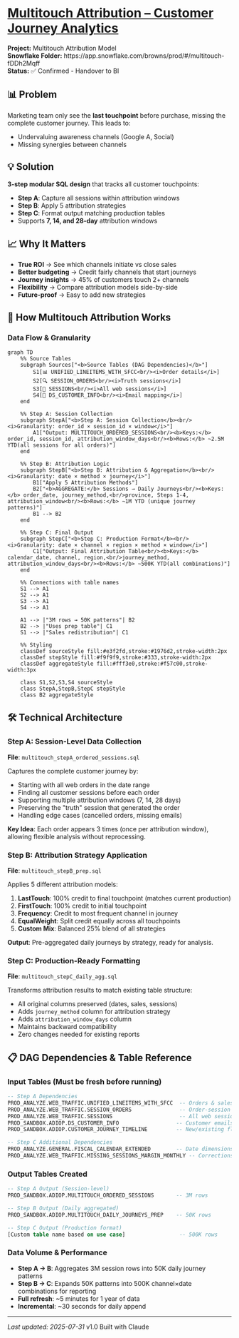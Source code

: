 # [Multitouch Attribution – Customer Journey Analytics](../)

<div class="project-header">
  <div class="project-meta">
    <div><strong>Project:</strong> Multitouch Attribution Model</div>
    <div><strong>Snowflake Folder:</strong> <a>https://app.snowflake.com/browns/prod/#/multitouch-fDDh2Mqff</a></div>
    <div><strong>Status:</strong> ✅ Confirmed - Handover to BI </div>
  </div>
</div>

<div class="two-column-layout">

<div class="column-left">

## 📊 Problem
Marketing team only see the **last touchpoint** before purchase, missing the complete customer journey. This leads to:
- Undervaluing awareness channels (Google A, Social)
- Missing synergies between channels

## 💡 Solution  
**3-step modular SQL design** that tracks all customer touchpoints:
- **Step A**: Capture all sessions within attribution windows
- **Step B**: Apply 5 attribution strategies 
- **Step C**: Format output matching production tables
- Supports **7, 14, and 28-day** attribution windows

## 📈 Why It Matters
- **True ROI** → See which channels initiate vs close sales
- **Better budgeting** → Credit fairly channels that start journeys
- **Journey insights** → 45% of customers touch 2+ channels
- **Flexibility** → Compare attribution models side-by-side
- **Future-proof** → Easy to add new strategies

</div>

<div class="column-right">

## 🔧 How Multitouch Attribution Works

### Data Flow & Granularity

```mermaid
graph TD
    %% Source Tables
    subgraph Sources["<b>Source Tables (DAG Dependencies)</b>"]
        S1[📊 UNIFIED_LINEITEMS_WITH_SFCC<br/><i>Order details</i>]
        S2[🔍 SESSION_ORDERS<br/><i>Truth sessions</i>]
        S3[👥 SESSIONS<br/><i>All web sessions</i>]
        S4[📧 DS_CUSTOMER_INFO<br/><i>Email mapping</i>]
    end
    
    %% Step A: Session Collection
    subgraph StepA["<b>Step A: Session Collection</b><br/><i>Granularity: order_id × session_id × window</i>"]
        A1["Output: MULTITOUCH_ORDERED_SESSIONS<br/><b>Keys:</b> order_id, session_id, attribution_window_days<br/><b>Rows:</b> ~2.5M YTD(all sessions for all orders)"]
    end
    
    %% Step B: Attribution Logic
    subgraph StepB["<b>Step B: Attribution & Aggregation</b><br/><i>Granularity: date × method × journey</i>"]
        B1["Apply 5 Attribution Methods"]
        B2["<b>AGGREGATE:</b> Sessions → Daily Journeys<br/><b>Keys:</b> order_date, journey_method,<br/>province, Steps 1-4, attribution_window<br/><b>Rows:</b> ~1M YTD (unique journey patterns)"]
        B1 --> B2
    end
    
    %% Step C: Final Output
    subgraph StepC["<b>Step C: Production Format</b><br/><i>Granularity: date × channel × region × method × window</i>"]
        C1["Output: Final Attribution Table<br/><b>Keys:</b> calendar_date, channel, region,<br/>journey_method, attribution_window_days<br/><b>Rows:</b> ~500K YTD(all combinations)"]
    end
    
    %% Connections with table names
    S1 --> A1
    S2 --> A1
    S3 --> A1
    S4 --> A1
    
    A1 --> |"3M rows → 50K patterns"| B2
    B2 --> |"Uses prep table"| C1
    S1 --> |"Sales redistribution"| C1
    
    %% Styling
    classDef sourceStyle fill:#e3f2fd,stroke:#1976d2,stroke-width:2px
    classDef stepStyle fill:#f9f9f9,stroke:#333,stroke-width:2px
    classDef aggregateStyle fill:#fff3e0,stroke:#f57c00,stroke-width:3px
    
    class S1,S2,S3,S4 sourceStyle
    class StepA,StepB,StepC stepStyle
    class B2 aggregateStyle
```

</div>

</div>

## 🛠️ Technical Architecture

### Step A: Session-Level Data Collection
**File**: `multitouch_stepA_ordered_sessions.sql`

Captures the complete customer journey by:
- Starting with all web orders in the date range
- Finding all customer sessions before each order
- Supporting multiple attribution windows (7, 14, 28 days)
- Preserving the "truth" session that generated the order
- Handling edge cases (cancelled orders, missing emails)

**Key Idea**: Each order appears 3 times (once per attribution window), allowing flexible analysis without reprocessing.

### Step B: Attribution Strategy Application  
**File**: `multitouch_stepB_prep.sql`

Applies 5 different attribution models:

1. **LastTouch**: 100% credit to final touchpoint (matches current production)
2. **FirstTouch**: 100% credit to initial touchpoint  
3. **Frequency**: Credit to most frequent channel in journey
4. **EqualWeight**: Split credit equally across all touchpoints
5. **Custom Mix**: Balanced 25% blend of all strategies

**Output**: Pre-aggregated daily journeys by strategy, ready for analysis.

### Step C: Production-Ready Formatting
**File**: `multitouch_stepC_daily_agg.sql`

Transforms attribution results to match existing table structure:
- All original columns preserved (dates, sales, sessions)
- Adds `journey_method` column for attribution strategy
- Adds `attribution_window_days` column
- Maintains backward compatibility
- Zero changes needed for existing reports

## 📋 DAG Dependencies & Table Reference

### Input Tables (Must be fresh before running)
```sql
-- Step A Dependencies
PROD_ANALYZE.WEB_TRAFFIC.UNIFIED_LINEITEMS_WITH_SFCC  -- Orders & sales
PROD_ANALYZE.WEB_TRAFFIC.SESSION_ORDERS               -- Order-session mapping
PROD_ANALYZE.WEB_TRAFFIC.SESSIONS                     -- All web sessions
PROD_SANDBOX.ADIOP.DS_CUSTOMER_INFO                  -- Customer emails
PROD_SANDBOX.ADIOP.CUSTOMER_JOURNEY_TIMELINE         -- New/existing flags

-- Step C Additional Dependencies  
PROD_ANALYZE.GENERAL.FISCAL_CALENDAR_EXTENDED        -- Date dimensions
PROD_ANALYZE.WEB_TRAFFIC.MISSING_SESSIONS_MARGIN_MONTHLY -- Corrections
```

### Output Tables Created
```sql
-- Step A Output (Session-level)
PROD_SANDBOX.ADIOP.MULTITOUCH_ORDERED_SESSIONS       -- 3M rows

-- Step B Output (Daily aggregated)
PROD_SANDBOX.ADIOP.MULTITOUCH_DAILY_JOURNEYS_PREP    -- 50K rows

-- Step C Output (Production format)
[Custom table name based on use case]                 -- 500K rows
```

### Data Volume & Performance
- **Step A → B**: Aggregates 3M session rows into 50K daily journey patterns
- **Step B → C**: Expands 50K patterns into 500K channel×date combinations for reporting
- **Full refresh**: ~5 minutes for 1 year of data
- **Incremental**: ~30 seconds for daily append


---

*Last updated: 2025-07-31* v1.0
Built with Claude